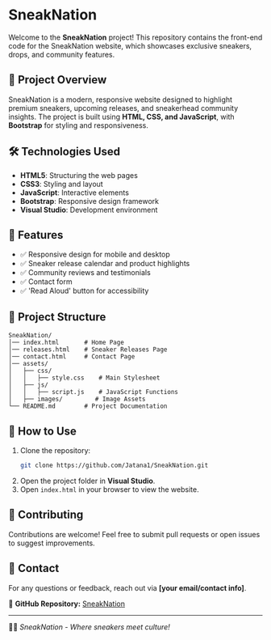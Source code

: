 # SneakNation

Welcome to the **SneakNation** project! This repository contains the front-end code for the SneakNation website, which showcases exclusive sneakers, drops, and community features.

## 🚀 Project Overview
SneakNation is a modern, responsive website designed to highlight premium sneakers, upcoming releases, and sneakerhead community insights. The project is built using **HTML, CSS, and JavaScript**, with **Bootstrap** for styling and responsiveness.

## 🛠 Technologies Used
- **HTML5**: Structuring the web pages
- **CSS3**: Styling and layout
- **JavaScript**: Interactive elements
- **Bootstrap**: Responsive design framework
- **Visual Studio**: Development environment

## 📌 Features
- ✅ Responsive design for mobile and desktop
- ✅ Sneaker release calendar and product highlights
- ✅ Community reviews and testimonials
- ✅ Contact form
- ✅ 'Read Aloud' button for accessibility

## 📂 Project Structure
```
SneakNation/
│── index.html       # Home Page
│── releases.html    # Sneaker Releases Page
│── contact.html     # Contact Page
│── assets/
│   ├── css/
│   │   ├── style.css    # Main Stylesheet
│   ├── js/
│   │   ├── script.js    # JavaScript Functions
│   ├── images/         # Image Assets
└── README.md        # Project Documentation
```

## 📖 How to Use
1. Clone the repository:
   ```bash
   git clone https://github.com/Jatana1/SneakNation.git
   ```
2. Open the project folder in **Visual Studio**.
3. Open `index.html` in your browser to view the website.

## 🤝 Contributing
Contributions are welcome! Feel free to submit pull requests or open issues to suggest improvements.

## 📩 Contact
For any questions or feedback, reach out via **[your email/contact info]**.

🔗 **GitHub Repository:** [SneakNation](https://github.com/Jatana1/SneakNation)

---
👟🔥 _SneakNation - Where sneakers meet culture!_

